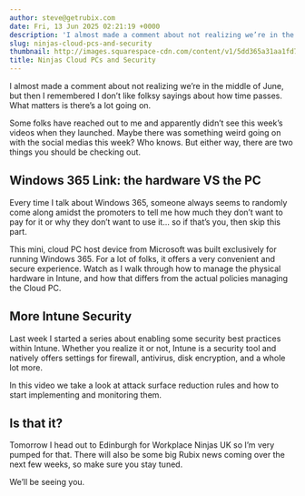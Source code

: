```yaml
---
author: steve@getrubix.com
date: Fri, 13 Jun 2025 02:21:19 +0000
description: 'I almost made a comment about not realizing we’re in the middle of June, but then I remembered I don’t like folksy sayings about how time passes. What matters is there’s a lot going on.Some folks have reached out to me and apparently didn’t see this week’s videos'
slug: ninjas-cloud-pcs-and-security
thumbnail: http://images.squarespace-cdn.com/content/v1/5dd365a31aa1fd743bc30b8e/1749781264699-J4VFWI6AGG54ITNX6QKP/ninja_steve.png
title: Ninjas Cloud PCs and Security
---
```


I almost made a comment about not realizing we’re in the middle of June, but then I remembered I don’t like folksy sayings about how time passes. What matters is there’s a lot going on.

Some folks have reached out to me and apparently didn’t see this week’s videos when they launched. Maybe there was something weird going on with the social medias this week? Who knows. But either way, there are two things you should be checking out.

Windows 365 Link: the hardware VS the PC
----------------------------------------

Every time I talk about Windows 365, someone always seems to randomly come along amidst the promoters to tell me how much they don’t want to pay for it or why they don’t want to use it… so if that’s you, then skip this part.

This mini, cloud PC host device from Microsoft was built exclusively for running Windows 365. For a lot of folks, it offers a very convenient and secure experience. Watch as I walk through how to manage the physical hardware in Intune, and how that differs from the actual policies managing the Cloud PC.

More Intune Security
--------------------

Last week I started a series about enabling some security best practices within Intune. Whether you realize it or not, Intune is a security tool and natively offers settings for firewall, antivirus, disk encryption, and a whole lot more.

In this video we take a look at attack surface reduction rules and how to start implementing and monitoring them.

Is that it?
-----------

Tomorrow I head out to Edinburgh for Workplace Ninjas UK so I’m very pumped for that. There will also be some big Rubix news coming over the next few weeks, so make sure you stay tuned.

We’ll be seeing you.